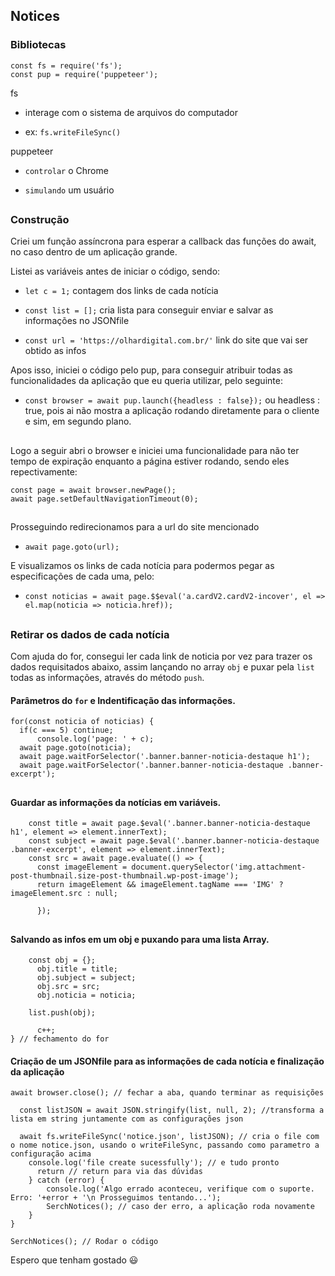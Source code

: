 ## Notices

### Bibliotecas

    const fs = require('fs');
    const pup = require('puppeteer');

fs

- interage com o sistema de arquivos do computador

- ex:    `fs.writeFileSync()`


puppeteer

- `controlar` o Chrome

- `simulando` um usuário

##

### Construção

Criei um função assíncrona para esperar a callback das funções do await, no caso dentro de um aplicação grande.


Listei as variáveis antes de iniciar o código, sendo: 


- `let c = 1;` contagem dos links de cada notícia
    
- `const list = [];`  cria lista para conseguir enviar e salvar as informações no JSONfile 
    
- `const url = 'https://olhardigital.com.br/'` link do site que vai ser obtido as infos


Apos isso, iniciei o código pelo pup, para conseguir atribuir todas as funcionalidades da aplicação que eu queria utilizar, pelo seguinte: 

- `const browser = await pup.launch({headless : false});` ou headless : true, pois ai não mostra a aplicação rodando diretamente para o cliente e sim, em segundo plano.
##
Logo a seguir abri o browser e iniciei uma funcionalidade para não ter tempo de expiração enquanto a página estiver rodando, sendo eles repectivamente:

    const page = await browser.newPage();
    await page.setDefaultNavigationTimeout(0);
##
Prosseguindo redirecionamos para a url do site mencionado

- `await page.goto(url);`

E visualizamos os links de cada notícia para podermos pegar as especificações de cada uma, pelo:

- `const noticias = await page.$$eval('a.cardV2.cardV2-incover', el => el.map(noticia => noticia.href));`
##
### Retirar os dados de cada notícia

Com ajuda do for, consegui ler cada link de noticia por vez para trazer os dados requisitados abaixo, assim lançando no array `obj` e puxar pela `list` todas as informações, através do método `push`.

#### Parâmetros do `for` e Indentificação das informações.

    for(const noticia of noticias) {
      if(c === 5) continue;
          console.log('page: ' + c);
      await page.goto(noticia);
      await page.waitForSelector('.banner.banner-noticia-destaque h1');
      await page.waitForSelector('.banner.banner-noticia-destaque .banner-excerpt');
##

#### Guardar as informações da notícias em variáveis.


        const title = await page.$eval('.banner.banner-noticia-destaque h1', element => element.innerText);
        const subject = await page.$eval('.banner.banner-noticia-destaque .banner-excerpt', element => element.innerText);
        const src = await page.evaluate(() => {
          const imageElement = document.querySelector('img.attachment-post-thumbnail.size-post-thumbnail.wp-post-image');
          return imageElement && imageElement.tagName === 'IMG' ? imageElement.src : null;
        
          });
##

#### Salvando as infos em um obj e puxando para uma lista Array.


        const obj = {};
          obj.title = title;
          obj.subject = subject;
          obj.src = src;
          obj.noticia = noticia;
            
        list.push(obj);
            
          c++;
    } // fechamento do for

#### Criação de um JSONfile para as informações de cada notícia e finalização da aplicação

    await browser.close(); // fechar a aba, quando terminar as requisições
    
      const listJSON = await JSON.stringify(list, null, 2); //transforma a lista em string juntamente com as configurações json
      
      await fs.writeFileSync('notice.json', listJSON); // cria o file com o nome notice.json, usando o writeFileSync, passando como parametro a configuração acima
        console.log('file create sucessfully'); // e tudo pronto
          return // return para via das dúvidas
        } catch (error) {
            console.log('Algo errado aconteceu, verifique com o suporte. Erro: '+error + '\n Prosseguimos tentando...');
            SerchNotices(); // caso der erro, a aplicação roda novamente
        }
    }

    SerchNotices(); // Rodar o código

Espero que tenham gostado 😃

